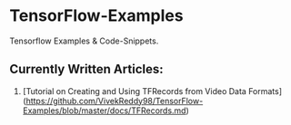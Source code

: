 # TensorFlow-Examples
Tensorflow Examples &amp; Code-Snippets.

## Currently Written Articles:
1) [Tutorial on Creating and Using TFRecords from Video Data Formats] (https://github.com/VivekReddy98/TensorFlow-Examples/blob/master/docs/TFRecords.md)
